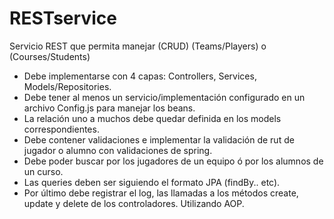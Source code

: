 # RESTservice
Servicio REST que permita manejar (CRUD) (Teams/Players) o (Courses/Students)
<ul>
<li> Debe implementarse con 4 capas: Controllers, Services, Models/Repositories.</li>  
<li> Debe tener al menos un servicio/implementación configurado en un archivo Config.js para manejar los beans.</li>  
<li> La relación uno a muchos debe quedar definida en los models correspondientes.</li>
<li> Debe contener validaciones e implementar la validación de rut de jugador o alumno con validaciones de spring.</li>  
<li> Debe poder buscar por los jugadores de un equipo ó por los alumnos de un curso.</li>
<li> Las queries deben ser siguiendo el formato JPA (findBy.. etc).</li>
<li> Por último debe registrar el log, las llamadas a los métodos create, update y delete de los controladores.  Utilizando AOP.</li>
</ul>
